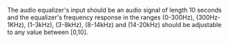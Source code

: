 The audio equalizer's input should be an audio signal of length 10 seconds and the equalizer's frequency response in the ranges (0-300Hz), (300Hz-1KHz), (1-3kHz), (3-8kHz), (8-14kHz) and (14-20kHz) should be adjustable to any value between [0,10].


